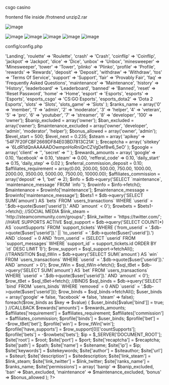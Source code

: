 csgo casino

frontend file inside /frotnend 
unzip2.rar


![image](https://github.com/user-attachments/assets/052deb46-fc5b-46b5-a69f-39066cf2b4e7)

![image](https://github.com/user-attachments/assets/fc7770c5-77a4-46df-93a4-0f4a5ca60dd5)
![image](https://github.com/user-attachments/assets/5067e671-36f5-4cb2-849a-7f3e6fbd1db0)
![image](https://github.com/user-attachments/assets/bbbfb64e-c299-460a-8124-5a8dacd48395)
![image](https://github.com/user-attachments/assets/27e7cde2-9542-47bc-8ee3-0a00beb75d69)
![image](https://github.com/user-attachments/assets/72bf8f61-0053-4449-adbd-65b0d5bd43c8)


config/config.php


<?php
//SITE
$port = 2053;
$root = '/';
$path = $_GET['page'];
$sitename = '127.0.0.1';
$sitekeywords = 'betdls, growgamble, growbet, coinflip, growtopia, gambling, casino, growtopia casino, jackpot, g2g, growcasino, site, bloxflip, csgo, cs, go, global, offensive, cs:go, kingdom, bet, gambling, gamble, fair, best, great, csgoempire, csgoatse, csgo500, crypto, btc, eth, roulette, experience';
$siteauthor = '127.0.0.1';
$siteurl = 'http://127.0.0.1';
$sitedescription = $sitename . ' - The best gamecurrency gambling platform!';
$api = "";
$apiToken = ""; //

$names_pages = array(
	'landing' => 'Landing',
	'roulette' => 'Roulette', 
	'crash' => 'Crash', 
	'coinflip' => 'Coinflip', 
	'jackpot' => 'Jackpot', 
	'dice' => 'Dice',
	'unbox' => 'Unbox',
	'minesweeper' => 'Minesweeper',
	'tower' => 'Tower',
	'plinko' => 'Plinko',
	'profile' => 'Profile',
	'rewards' => 'Rewards',
	'deposit' => 'Deposit',
	'withdraw' => 'Withdraw',
	'tos' => 'Terms Of Service',
	'support' => 'Support',
	'fair' => 'Provably Fair',
	'faq' => 'Frequently Asked Questions',
	'maintenance' => 'Maintenance',
	'history' => 'History',
	'leaderboard' => 'Leaderboard',
	'banned' => 'Banned',
	'reset' => 'Reset Password',
	'home' => 'Home',
	'esport' => 'Esports',
	'esports' => 'Esports',
	'esports_csgo' => 'CS:GO Esports',
	'esports_dota2' => 'Dota 2 Esports',
	'slots' => 'Slots',
	'slots_game' => 'Slots'
);

$ranks_name = array('0' => 'member', '1' => 'admin', '2' => 'moderator', '3' => 'helper', '4' => 'veteran', '5' => 'pro', '6' => 'youtuber', '7' => 'streamer', '8' => 'developer', '100' => 'owner');

$banip_excluded = array('owner');
$ban_excluded = array('owner');
$maintenance_excluded = array('owner', 'developer', 'admin', 'moderator', 'helper');
$bonus_allowed = array('owner', 'admin');

$level_start = 500;
$level_next = 0.235;

$steam = array(
	'apikey' => '54F7F20FCBF2669DF84E03BD7813C21A'
);

$recaptcha = array(
	'sitekey' => '6LdR1dQnAAAAADOwmpnHoRniQnCZVgDef8w6_5eO'
);

$google = array(
	'client' => '',
	'secret' => ''
);

$rewards_amounts = array(
	'google' => 0.10,
	'facebook' => 0.10,
	'steam' => 0.00,
	'refferal_code' => 0.10,
	'daily_start' => 0.15,
	'daily_step' => 0.02
);

$referral_commission_deposit = 0.10;

$affiliates_requirement = array(0.00, 200.00, 500.00, 750.00, 1000.00, 2000.00, 3500.00, 5000.00, 7500.00, 10000.00);
$affiliates_commission = array('deposit' => 1, 'bet' => 2);

$info = $db->query('SELECT `maintenance`, `maintenance_message` FROM `info`');
$rowinfo = $info->fetch();
$maintenance = $rowinfo['maintenance'];
$maintenance_message = $rowinfo['maintenance_message'];

$bets1 = $db->query('SELECT SUM(`amount`) AS `bets` FROM `users_transactions` WHERE `userid` = '.$db->quote($user['userid']).' AND `amount` < 0');
$rowbets = $bets1->fetch();

//SOCIAL MEDIA
$link_steam = 'http://steamcommunity.com/groups/';
$link_twitter = 'https://twitter.com/';

//HAVE SUPPORTS ACTIVE
$sql_support = $db->query('SELECT COUNT(*) AS `countSupports` FROM `support_tickets` WHERE (`from_userid` = '.$db->quote($user['userid']).' || `to_userid` = '.$db->quote($user['userid']).') AND `closed` = 0 AND `from_userid` = (SELECT `userid` FROM `support_messages` WHERE `support_id` = support_tickets.id ORDER BY `id` DESC LIMIT 1)');
$row_support = $sql_support->fetchAll();

//TRANSITION
$sql_tWin = $db->query('SELECT SUM(`amount`) AS `win` FROM `users_transactions` WHERE `userid` = '.$db->quote($user['userid']).' AND `amount` > 0');
$row_tWin = $sql_tWin->fetch();

$sql_tBet = $db->query('SELECT SUM(`amount`) AS `bet` FROM `users_transactions` WHERE `userid` = '.$db->quote($user['userid']).' AND `amount` < 0');
$row_tBet = $sql_tBet->fetch();

//BINDS
$sql_binds = $db->query('SELECT `bind` FROM `users_binds` WHERE `removed` = 0 AND `userid` = '.$db->quote($user['userid']));
$row_binds = $sql_binds->fetchAll();

$user_binds = array('google' => false, 'facebook' => false, 'steam' => false);
foreach($row_binds as $key => $value) {
	$user_binds[$value['bind']] = true;
}

//CALLBACK
$rewards['amounts'] = $rewards_amounts;

$affiliates['requirement'] = $affiliates_requirement;
$affiliates['commission'] = $affiliates_commission;

$profile['binds'] = $user_binds;
$profile['bet'] = -$row_tBet['bet'];
$profile['win'] = $row_tWin['win'];
$profile['have_supports'] = $row_support[0]['countSupports'];
$profile['bets'] = -$rowbets['bets'];

$ip = $_SERVER['DOCUMENT_ROOT'];

$site['root'] = $root;
$site['port'] = $port;
$site['recaptcha'] = $recaptcha;
$site['path'] = $path;
$site['name'] = $sitename;
$site['ip'] = $ip;
$site['keywords'] = $sitekeywords;
$site['author'] = $siteauthor;
$site['url'] = $siteurl;
$site['description'] = $sitedescription;
$site['link_steam'] = $link_steam;
$site['link_twitter'] = $link_twitter;

$site['ranks_name'] = $ranks_name;
$site['permissions'] = array(
	'banip' => $banip_excluded,
	'ban' => $ban_excluded,
	'maintenance' => $maintenance_excluded,
	'bonus' => $bonus_allowed
);

?>
